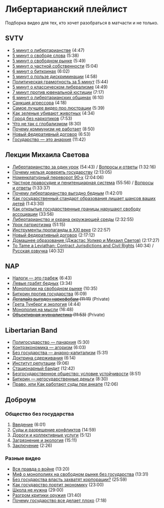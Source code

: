 # Либертарианский плейлист

Подборка видео для тех, кто хочет разобраться в матчасти и не только.

## SVTV

* [5 минут о либертарианстве](https://www.youtube.com/watch?v=CKQHltD3Lyk) (4:47)
* [5 минут о свободе слова](https://www.youtube.com/watch?v=TaPSjo4vk2c) (5:38)
* [5 минут о свободном рынке](https://www.youtube.com/watch?v=AW66Zib9cG4) (5:49)
* [5 минут о частной собственности](https://www.youtube.com/watch?v=td9x1x6Tdy8) (5:04)
* [6 минут о биткоинах](https://www.youtube.com/watch?v=spvkjJGYHAk) (6:02)
* [5 минут о пользе дискриминации](https://www.youtube.com/watch?v=FTh8hrmFhjM) (4:58)
* [Политическая грамотность за 5 минут](https://www.youtube.com/watch?v=AIB0Jqp2-QE) (5:44)
* [5 минут о классическом либерализме](https://www.youtube.com/watch?v=RMZYNY6Pj1c) (4:49)
* [7 минут против ювенальной юстиции](https://www.youtube.com/watch?v=NMKEntgndfQ) (7:17)
* [6 минут о либертарианских общинах](https://www.youtube.com/watch?v=_IB7NNflqng) (6:10)
* [Санкция агрессора](https://www.youtube.com/watch?v=IhO-hAGuAPU) (4:18)
* [Самое лучшее видео про люстрации](https://www.youtube.com/watch?v=hqyzCaVtqfE) (5:39)
* [Как зеленые убивают животных](https://www.youtube.com/watch?v=vj1ZT7idufA) (4:34)
* [Город без наркотиков](https://www.youtube.com/watch?v=4_kQDanTEC8) (7:53)
* [Что не так с глобализмом](https://www.youtube.com/watch?v=geicFhyGVa0) (8:30)
* [Почему коммунизм не работает](https://www.youtube.com/watch?v=foWWZd-8ItM) (8:50)
* [Новый федеративный договор](https://www.youtube.com/watch?v=l-b_sAhK_hU) (6:53)
* [Государство — это анархия](https://www.youtube.com/watch?v=JRfSZOXi-qs) (11:42)

## Лекции Михаила Светова

* [Либертарианство за один урок](https://www.youtube.com/watch?v=67nM21Z0SZ8) (54:43) / [Вопросы и ответы](https://www.youtube.com/watch?v=S1-uOc7Sar8) (1:32:16)
* [Почему нельзя доверять государству](https://www.youtube.com/watch?v=Ao2Dqqn3ImE) (2:13:05)
* [Номенклатурный переворот 90‑х](https://www.youtube.com/watch?v=1rF9xh8cpFI) (2:04:06)
* [Частное правосудие и пенитенциарная система](https://www.youtube.com/watch?v=W_Ds0kImNPk) (55:56) / [Вопросы и ответы](https://www.youtube.com/watch?v=FI4oDsz234o) (1:33:37)
* [Почему либертарианство выгодно бедным](https://www.youtube.com/watch?v=QNV5CRXR3xY) (1:42:01)
* [Как государственный стандарт образования лишает шансов ваших детей](https://www.youtube.com/watch?v=MIjsexweLqQ) (1:43:30)
* [Как открытые государственные границы нарушают свободу ассоциации](https://www.youtube.com/watch?v=OYovZqlqIZU) (33:56)
* [Либертарианство и охрана окружающей среды](https://www.youtube.com/watch?v=wWZqMDgOeDQ) (2:32:55)
* [Урок патриотизма](https://www.youtube.com/watch?v=wArKdsU5XTg) (51:15)
* [Инструменты пропаганды в XXI веке](https://www.youtube.com/watch?v=9p0QD4kMmM4) (2:22:57)
* [Новый федеративный договор](https://www.youtube.com/watch?v=-gT9mFUxJpc) (2:17:12)
* [Домашнее образование (Джастас Уолкер и Михаил Светов)](https://www.youtube.com/watch?v=nevI6cShmxA) (2:17:27)
* [To Tame a Leviathan: Contract Jurisdictions and Civil Rights](https://www.youtube.com/watch?v=ZjpZ9jV9SiY) (40:34) / [Русская озвучка](https://www.youtube.com/watch?v=y5BioO2J8QI) (40:32)

## NAP

* [Налоги — это грабеж](https://www.youtube.com/watch?v=jR9QzDGjUQw) (6:43)
* [Левые грабят бедных](https://www.youtube.com/watch?v=3Wy2eEvDfAI) (3:34)
* [Монополии на свободном рынке](https://www.youtube.com/watch?v=i3sNOW2DJEo) (10:35)
* [Биткоин против государства](https://www.youtube.com/watch?v=SkDhgVGG5lI) (6:09)
* ~~[Легалайз выгоден наркофобам](https://www.youtube.com/watch?v=jbGJv40wAkE) (11:11)~~ (Private)
* [Грета Тунберг и экология](https://www.youtube.com/watch?v=9HXXbbM9AbM) (4:44)
* [Монополия на мысли](https://www.youtube.com/watch?v=cBBxaOEwfjM) (16:48)
* ~~[Объективная журналистика](https://www.youtube.com/watch?v=f7gYGK9c8Xg) (11:53)~~ (Private)

## Libertarian Band

* [Полигосударство — панархия](https://www.youtube.com/watch?v=5956F4WC544) (5:30)
* [Контрэкономика — агоризм](https://www.youtube.com/watch?v=2cEALKxe47Q) (6:03)
* [Без государства — анархо-капитализм](https://www.youtube.com/watch?v=unNj202iNB4) (5:31)
* [Доктрина сдерживания](https://www.youtube.com/watch?v=DP2kFynA6vU) (6:14)
* [Институт репутации](https://www.youtube.com/watch?v=wnEVypL7E6U) (9:06)
* [Стационарный бандит](https://www.youtube.com/watch?v=l4cnNn1LcbI) (12:42)
* [Безгосударственное общество: условие устойчивости](https://www.youtube.com/watch?v=x73pdudipDc) (8:51)
* [Биткоин — негосударственные деньги](https://www.youtube.com/watch?v=vzXpHxZJAdw) (8:30)
* [Право, или Как работают суды при анкапе](https://www.youtube.com/watch?v=HZLmZVwzWFk) (12:06)

## Доброум

### Общество без государства

1. [Введение](https://www.youtube.com/watch?v=KHyTVQ2Cp6U) (6:01)
2. [Суды и разрешение конфликтов](https://www.youtube.com/watch?v=Y3i6hSx9dNU) (14:59)
3. [Дороги и коллективные услуги](https://www.youtube.com/watch?v=Yc_I-Z-J7fw) (5:12)
4. [Загрязнение и экология](https://www.youtube.com/watch?v=hd1B_y1l0Qo) (15:11)
5. [Заключение](https://www.youtube.com/watch?v=YYNaZmJw3hI) (2:26)

### Разные видео

* [Вся правда о войне](https://www.youtube.com/watch?v=pODN7Z-lPz0) (13:20)
* [Миф о монополиях на свободном рынке без государства](https://www.youtube.com/watch?v=1UOrPwP-3dU) (13:31)
* [Без государства власть захватят корпорации?](https://www.youtube.com/watch?v=SUifN8eColc) (25:59)
* [Как государство портит экономику](https://www.youtube.com/watch?v=PW0C2fT0Djs) (23:00)
* [Школа не нужна](https://www.youtube.com/watch?v=FEA4uV_5z80) (29:00)
* [Разгром критики оружия](https://www.youtube.com/watch?v=TBZmCfmGvdU) (31:40)
* [Почему государство все делает плохо](https://www.youtube.com/watch?v=oOnGXAyAs8o) (7:18)
